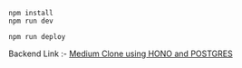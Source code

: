 ```
npm install
npm run dev
```

```
npm run deploy
```

Backend Link :- [Medium Clone using HONO and POSTGRES](https://backend.medium-hono-madhavsahi.workers.dev "Backend link")
